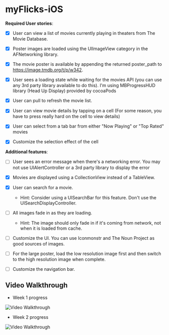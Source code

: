 # myFlicks-iOS

**Required User stories**:

* [X] User can view a list of movies currently playing in theaters from The Movie Database.

* [X] Poster images are loaded using the UIImageView category in the AFNetworking library.

* [X] The movie poster is available by appending the returned poster_path to https://image.tmdb.org/t/p/w342.

* [X] User sees a loading state while waiting for the movies API (you can use any 3rd party library available to do this).
      I'm using MBProgressHUD library (Head Up Display) provided by cocoaPods

* [X] User can pull to refresh the movie list.

* [X] User can view movie details by tapping on a cell
(For some reason, you have to press really hard on the cell to view details)

* [X] User can select from a tab bar from either "Now Playing" or "Top Rated" movies

* [X] Customize the selection effect of the cell


**Additional features**:
* [ ] User sees an error message when there's a networking error. You may not use UIAlertController or a 3rd party library to display the error

* [X] Movies are displayed using a CollectionView instead of a TableView.

* [X] User can search for a movie.
   - Hint: Consider using a UISearchBar for this feature. Don't use the UISearchDisplayController.

* [ ] All images fade in as they are loading.
   - Hint: The image should only fade in if it's coming from network, not when it is loaded from cache.

* [ ] Customize the UI. You can use Iconmonstr and The Noun Project as good sources of images.

* [ ] For the large poster, load the low resolution image first and then switch to the high resolution image when complete.

* [ ] Customize the navigation bar.


## Video Walkthrough
* Week 1 progress

![Video Walkthrough](resources/flicks1.gif)


* Week 2 progress

![Video Walkthrough](resources/flicks2.gif)


